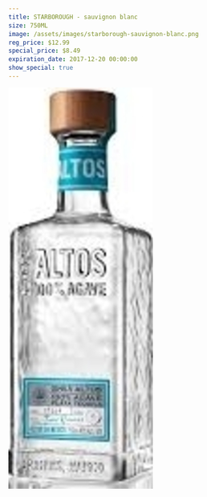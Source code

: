 ```yaml
---
title: STARBOROUGH - sauvignon blanc
size: 750ML
image: /assets/images/starborough-sauvignon-blanc.png
reg_price: $12.99
special_price: $8.49
expiration_date: 2017-12-20 00:00:00
show_special: true
---
```



![](/assets/images/versions/olmeca-2-1---x----288-800x---.jpg)
